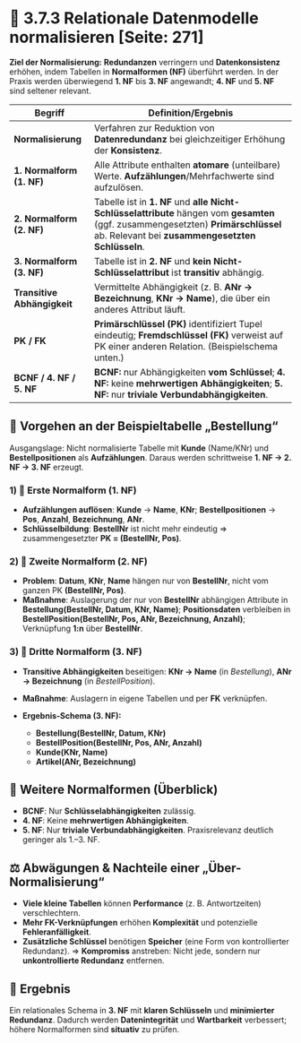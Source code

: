 # 🧮 3.7.3 Relationale Datenmodelle normalisieren [Seite: 271]

**Ziel der Normalisierung:** **Redundanzen** verringern und **Datenkonsistenz** erhöhen, indem Tabellen in **Normalformen (NF)** überführt werden. In der Praxis werden überwiegend **1. NF** bis **3. NF** angewandt; **4. NF** und **5. NF** sind seltener relevant. 

| **Begriff**                 | **Definition/Ergebnis**                                                                                                                                                                 |
| --------------------------- | --------------------------------------------------------------------------------------------------------------------------------------------------------------------------------------- |
| **Normalisierung**          | Verfahren zur Reduktion von **Datenredundanz** bei gleichzeitiger Erhöhung der **Konsistenz**.                                                                                          |
| **1. Normalform (1. NF)**   | Alle Attribute enthalten **atomare** (unteilbare) Werte. **Aufzählungen**/Mehrfachwerte sind aufzulösen.                                                                                |
| **2. Normalform (2. NF)**   | Tabelle ist in **1. NF** und **alle Nicht-Schlüsselattribute** hängen vom **gesamten** (ggf. zusammengesetzten) **Primärschlüssel** ab. Relevant bei **zusammengesetzten Schlüsseln**.  |
| **3. Normalform (3. NF)**   | Tabelle ist in **2. NF** und **kein Nicht-Schlüsselattribut** ist **transitiv** abhängig.                                                                                               |
| **Transitive Abhängigkeit** | Vermittelte Abhängigkeit (z. B. **ANr → Bezeichnung**, **KNr → Name**), die über ein anderes Attribut läuft.                                                                            |
| **PK / FK**                 | **Primärschlüssel (PK)** identifiziert Tupel eindeutig; **Fremdschlüssel (FK)** verweist auf PK einer anderen Relation. (Beispielschema unten.)                                         |
| **BCNF / 4. NF / 5. NF**    | **BCNF:** nur Abhängigkeiten **vom Schlüssel**; **4. NF:** keine **mehrwertigen Abhängigkeiten**; **5. NF:** nur **triviale Verbundabhängigkeiten**.                                    |

## 🧰 Vorgehen an der Beispieltabelle „Bestellung“

Ausgangslage: Nicht normalisierte Tabelle mit **Kunde** (Name/KNr) und **Bestellpositionen** als **Aufzählungen**. Daraus werden schrittweise **1. NF → 2. NF → 3. NF** erzeugt. 

### 1) 🔹 Erste Normalform (1. NF)

* **Aufzählungen auflösen**:
  **Kunde** → **Name**, **KNr**; **Bestellpositionen** → **Pos**, **Anzahl**, **Bezeichnung**, **ANr**.
* **Schlüsselbildung**: **BestellNr** ist nicht mehr eindeutig ⇒ zusammengesetzter **PK = (BestellNr, Pos)**. 

### 2) 🔸 Zweite Normalform (2. NF)

* **Problem**: **Datum**, **KNr**, **Name** hängen nur von **BestellNr**, nicht vom ganzen PK **(BestellNr, Pos)**.
* **Maßnahme**: Auslagerung der nur von **BestellNr** abhängigen Attribute in **Bestellung(BestellNr, Datum, KNr, Name)**; **Positionsdaten** verbleiben in **BestellPosition(BestellNr, Pos, ANr, Bezeichnung, Anzahl)**; Verknüpfung **1:n** über **BestellNr**. 

### 3) 🔺 Dritte Normalform (3. NF)

* **Transitive Abhängigkeiten** beseitigen:
  **KNr → Name** (in *Bestellung*), **ANr → Bezeichnung** (in *BestellPosition*).
* **Maßnahme**: Auslagern in eigene Tabellen und per **FK** verknüpfen.
* **Ergebnis-Schema (3. NF):**

  * **Bestellung(BestellNr, Datum, KNr)**
  * **BestellPosition(BestellNr, Pos, ANr, Anzahl)**
  * **Kunde(KNr, Name)**
  * **Artikel(ANr, Bezeichnung)**

## 🧭 Weitere Normalformen (Überblick)

* **BCNF**: Nur **Schlüsselabhängigkeiten** zulässig.
* **4. NF**: Keine **mehrwertigen Abhängigkeiten**.
* **5. NF**: Nur **triviale Verbundabhängigkeiten**.
  Praxisrelevanz deutlich geringer als 1.–3. NF. 

## ⚖️ Abwägungen & Nachteile einer „Über-Normalisierung“

* **Viele kleine Tabellen** können **Performance** (z. B. Antwortzeiten) verschlechtern.
* **Mehr FK-Verknüpfungen** erhöhen **Komplexität** und potenzielle **Fehleranfälligkeit**.
* **Zusätzliche Schlüssel** benötigen **Speicher** (eine Form von kontrollierter Redundanz).
  ⇒ **Kompromiss** anstreben: Nicht jede, sondern nur **unkontrollierte Redundanz** entfernen.

## 🎯 Ergebnis

Ein relationales Schema in **3. NF** mit **klaren Schlüsseln** und **minimierter Redundanz**. Dadurch werden **Datenintegrität** und **Wartbarkeit** verbessert; höhere Normalformen sind **situativ** zu prüfen. 

